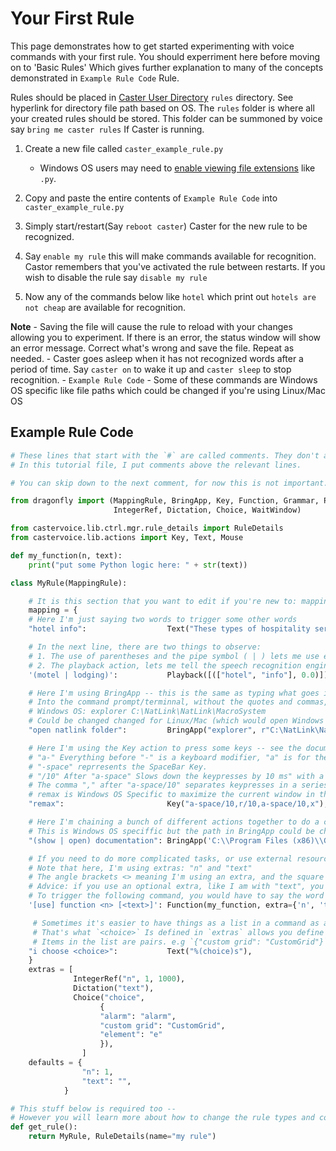 # Your First Rule

This page demonstrates how to get started experimenting with voice commands with your first rule.  You should experriment here before moving on to 'Basic Rules' Which gives further explanation to many of the concepts demonstrated in `Example Rule Code`  Rule.

Rules should be placed in [Caster User Directory](https://dictation-toolbox.github.io/Caster/#/User_Dir/Caster_User_Dir) `rules` directory. See hyperlink for directory file path based on OS. The `rules` folder is where all your created rules should be stored. This folder can be summoned by voice say `bring me caster rules` If Caster is running. 

1. Create a new file called `caster_example_rule.py`
    - Windows OS users may need to [enable viewing file extensions](https://helpdesk.flexradio.com/hc/en-us/articles/204676189-How-to-change-a-File-Extension-in-Windows) like `.py`.

2. Copy and paste the entire contents of `Example Rule Code` into `caster_example_rule.py`

3. Simply start/restart(Say `reboot caster`) Caster for the new rule to be recognized.

4. Say `enable my rule` this will make commands available for recognition. Castor remembers that you've activated the rule between restarts. If you wish to disable the rule say `disable my rule`

5. Now any of the commands below like `hotel`  which print out `hotels are not cheap` are available for recognition.

**Note**
    - Saving the file will cause the rule to reload with your changes allowing you to experiment. If there is an error, the status window will show an error message. Correct what's wrong and save the file. Repeat as needed.
    - Caster goes asleep when it has not recognized words after a period of time. Say `caster on` to wake it up and `caster sleep` to stop recognition.
    - `Example Rule Code` - Some of these commands are Windows OS specific like file paths which could be changed if you're using Linux/Mac OS

## Example Rule Code

```python
# These lines that start with the `#` are called comments. They don't affect the way the code runs.
# In this tutorial file, I put comments above the relevant lines.

# You can skip down to the next comment, for now this is not important...

from dragonfly import (MappingRule, BringApp, Key, Function, Grammar, Playback, 
                       IntegerRef, Dictation, Choice, WaitWindow)

from castervoice.lib.ctrl.mgr.rule_details import RuleDetails
from castervoice.lib.actions import Key, Text, Mouse

def my_function(n, text):
    print("put some Python logic here: " + str(text))

class MyRule(MappingRule):

    # It is this section that you want to edit if you're new to: mapping, extras, and defaults concepts.
    mapping = {
    # Here I'm just saying two words to trigger some other words
    "hotel info":                  Text("These types of hospitality services are not cheap."),

    # In the next line, there are two things to observe:
    # 1. The use of parentheses and the pipe symbol ( | ) lets me use either "motel" or "lodging" to trigger that command.
    # 2. The playback action, lets me tell the speech recognition engine to simulate me speaking some words.
    '(motel | lodging)':           Playback([(["hotel", "info"], 0.0)]),

    # Here I'm using BringApp -- this is the same as typing what goes in between the parentheses
    # Into the command prompt/terminnal, without the quotes and commas, like:
    # Windows OS: explorer C:\NatLink\NatLink\MacroSystem
    # Could be changed changed for Linux/Mac (which would open Windows Explorer at the specified location). Anything you can do with the command line can be done this way
    "open natlink folder":         BringApp("explorer", r"C:\NatLink\NatLink\MacroSystem"),

    # Here I'm using the Key action to press some keys -- see the documentation here: https://dragonfly2.readthedocs.io/en/latest/actions.html?#module-dragonfly.actions.action_key
    # "a-" Everything before "-" is a keyboard modifier, "a" is for the "alt" Key.
    # "-space" reprresents the SpaceBar Key. 
    # "/10" After "a-space" Slows down the keypresses by 10 ms" with a seriess of keypresses as demonstrated this may be necessary.
    # The comma "," after "a-space/10" separates keypresses in a series.
    # remax is Windows OS Specific to maximize the current window in the forefront
    "remax":                       Key("a-space/10,r/10,a-space/10,x"),

    # Here I'm chaining a bunch of different actions together to do a complex task
    # This is Windows OS speciffic but the path in BringApp could be changed for Linux/Mac
    "(show | open) documentation": BringApp('C:\\Program Files (x86)\\Google\\Chrome\\Application\\chrome.exe') + WaitWindow(executable="chrome.exe") + Key('c-t') + WaitWindow(title="New Tab") + Text('https://dragonfly2.readthedocs.io/en/latest') + Key('enter'),

    # If you need to do more complicated tasks, or use external resources, a function might be what you need.
    # Note that here, I'm using extras: "n" and "text"
    # The angle brackets <> meaning I'm using an extra, and the square brackets [] mean that I don't have to speak that word, it's optional.
    # Advice: if you use an optional extra, like I am with "text", you should set a default value  in the defaults section down below.
    # To trigger the following command, you would have to say the word "function" followed by a number between 1 and 1000.
    '[use] function <n> [<text>]': Function(my_function, extra={'n', 'text'}),

     # Sometimes it's easier to have things as a list in a command as a choice that do different things.
     # That's what `<choice>` Is defined in `extras` allows you define that list. If you dictate `i choose custom grid` Then `CustomGrid` will be printed as text.
     # Items in the list are pairs. e.g `{"custom grid": "CustomGrid"}` The first item of a pair is the command "custom grid" and the second "CustomGrid" output text action.   
    "i choose <choice>":           Text("%(choice)s"),
    }
    extras = [
              IntegerRef("n", 1, 1000),
              Dictation("text"),
              Choice("choice",
                    {
                    "alarm": "alarm",
                    "custom grid": "CustomGrid", 
                    "element": "e"
                    }),
                ]
    defaults = {
                "n": 1,
                "text": "",
            }

# This stuff below is required too -- 
# However you will learn more about how to change the rule types and contexts later in the documentation.
def get_rule():
    return MyRule, RuleDetails(name="my rule")
```